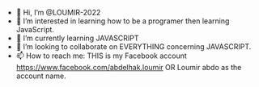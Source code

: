 - 👋 Hi, I’m @LOUMIR-2022
- 👀 I’m interested in learning how to be a programer then learning JavaScript.
- 🌱 I’m currently learning JAVASCRIPT
- 💞️ I’m looking to collaborate on EVERYTHING concerning JAVASCRIPT. 
- 📫 How to reach me: THIS is my Facebook account https://www.facebook.com/abdelhak.loumir OR Loumir abdo as the account name.

<!---
LOUMIR-2022/LOUMIR-2022 is a ✨ special ✨ repository because its `README.md` (this file) appears on your GitHub profile.
You can click the Preview link to take a look at your changes.
--->
